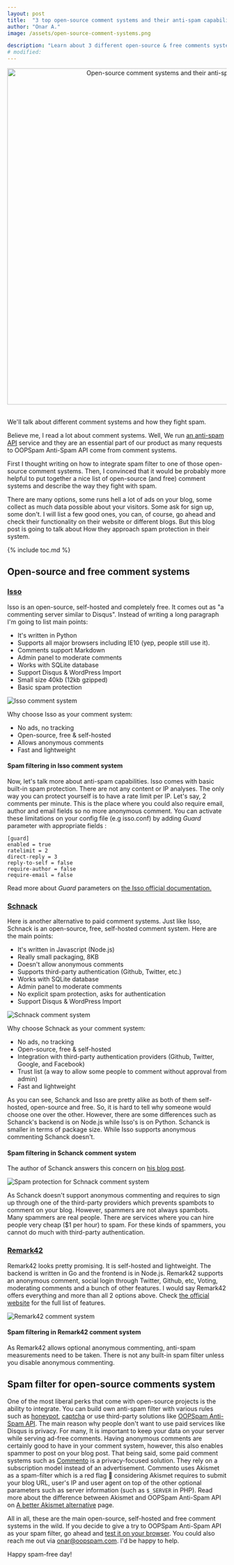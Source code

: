 ```yaml
---
layout: post
title:  "3 top open-source comment systems and their anti-spam capabilities"
author: "Onar A."
image: /assets/open-source-comment-systems.png

description: "Learn about 3 different open-source & free comments systems and how they protect from spam."
# modified: 
---
```

<center>
<a href="https://wordpress.org/plugins/oopspam-anti-spam/">
<img width="772" alt="Open-source comment systems and their anti-spam capabilities" src="/blog/assets/open-source-comment-systems.png">
</a>
</center>
<br/>

We'll talk about different comment systems and how they fight spam.	

Believe me, I read a lot about comment systems. Well, We run [an anti-spam API](https://www.oopspam.com) service and they are an essential part of our product as many requests to OOPSpam Anti-Spam API come from comment systems.

First I thought writing on how to integrate spam filter to one of those open-source comment systems. Then, I convinced that it would be probably more helpful to put together a nice list of open-source (and free) comment systems and describe the way they fight with spam.

There are many options, some runs hell a lot of ads on your blog, some collect as much data possible about your visitors. Some ask for sign up, some don't. I will list a few good ones, you can, of course, go ahead and check their functionality on their website or different blogs. But this blog post is going to talk about How they approach spam protection in their system.

{% include toc.md %}

## Open-source and free comment systems

### [Isso](https://posativ.org/isso/)

Isso is an open-source, self-hosted and completely free. It comes out as "a commenting server similar to Disqus". Instead of writing a long paragraph I'm going to list main points: 

- It's written in Python
- Supports all major browsers including IE10 (yep, people still use it).
- Comments support Markdown
- Admin panel to moderate comments
- Works with SQLite database
- Support Disqus & WordPress Import
- Small size 40kb (12kb gzipped)
- Basic spam protection

![Isso comment system](/blog/assets/posts/Isso_comment_system.png "Isso comment system")

Why choose Isso as your comment system:

- No ads, no tracking
- Open-source, free & self-hosted
- Allows anonymous comments
- Fast and lightweight

#### Spam filtering in Isso comment system

Now, let's talk more about anti-spam capabilities. Isso comes with basic built-in spam protection. There are not any content or IP analyses. The only way you can protect yourself is to have a rate limit per IP. Let's say, 2 comments per minute. This is the place where you could also require email, author and email fields so no more anonymous comment.
You can activate these limitations on your config file (e.g isso.conf) by adding *Guard* parameter with appropriate fields :

```config
[guard]
enabled = true
ratelimit = 2
direct-reply = 3
reply-to-self = false
require-author = false
require-email = false
```
Read more about *Guard* parameters on [the Isso official documentation.](https://posativ.org/isso/docs/configuration/server/#guard)

### [Schnack](https://schnack.cool/)

Here is another alternative to paid comment systems. Just like Isso, Schnack is an open-source, free, self-hosted comment system. Here are the main points:

- It's written in Javascript (Node.js)
- Really small packaging, 8KB
- Doesn't allow anonymous comments
- Supports third-party authentication (Github, Twitter, etc.)
- Works with SQLite database
- Admin panel to moderate comments
- No explicit spam protection, asks for authentication
- Support Disqus & WordPress Import

![Schnack comment system](/blog/assets/posts/schnack_comment_system.png "Schnack comment system")

Why choose Schnack as your comment system:

- No ads, no tracking
- Open-source, free & self-hosted
- Integration with third-party authentication providers (Github, Twitter, Google, and Facebook)
- Trust list (a way to allow some people to comment without approval from admin)
- Fast and lightweight

As you can see, Schanck and Isso are pretty alike as both of them self-hosted, open-source and free. So, it is hard to tell why someone would choose one over the other. However, there are some differences such as Schanck's backend is on Node.js while Isso's is on Python. Schanck is smaller in terms of package size. While Isso supports anonymous commenting Schanck doesn't.

#### Spam filtering in Schanck comment system

The author of Schanck answers this concern on [his blog post](https://vis4.net/blog/2017/10/hello-schnack/#how-schnack-is-protecting-against-spam).  

![Spam protection for Schnack comment system](/blog/assets/posts/schnack_anti_spam.png "Spam protection for Schnack comment system")

As Schanck doesn't support anonymous commenting and requires to sign up through one of the third-party providers which prevents spambots to comment on your blog. However, spammers are not always spambots. Many spammers are real people. There are services where you can hire people very cheap ($1 per hour) to spam. For these kinds of spammers, you cannot do much with third-party authentication. 

### [Remark42](https://remark42.com/)

Remark42 looks pretty promising. It is self-hosted and lightweight. The backend is written in Go and the frontend is in Node.js. 
Remark42 supports an anonymous comment, social login through Twitter, Github, etc, Voting, moderating comments and a bunch of other features. I would say Remark42 offers everything and more than all 2 options above.  Check [the official website](https://remark42.com/) for the full list of features.

![Remark42 comment system](/blog/assets/posts/remark42_comment_system.png "Remark42 comment system")

#### Spam filtering in Remark42 comment system

As Remark42 allows optional anonymous commenting, anti-spam measurements need to be taken. There is not any built-in spam filter unless you disable anonymous commenting.


## Spam filter for open-source comments system

One of the most liberal perks that come with open-source projects is the ability to integrate. You can build own anti-spam filter with various rules such as [honeypot](https://en.wikipedia.org/wiki/Honeypot_(computing)), [captcha](https://en.wikipedia.org/wiki/CAPTCHA) or use third-party solutions like [OOPSpam Anti-Spam API](https://oopspam.com).
The main reason why people don't want to use paid services like Disqus is privacy. For many, It is important to keep your data on your server while serving ad-free comments. Having anonymous comments are certainly good to have in your comment system, however, this also enables spammer to post on your blog post. 
That being said, some paid comment systems such as [Commento](https://commento.io/) is a privacy-focused solution. They rely on a subscription model instead of an advertisement. Commento uses Akismet as a spam-filter which is a red flag 🚩 considering Akismet requires to submit your blog URL, user's IP and user agent on top of the other optional parameters such as server information (such as ```$_SERVER``` in PHP). Read more about the difference between Akismet and OOPSpam Anti-Spam API on [A better Akismet alternative](https://www.oopspam.com/akismet-alternative.html) page.


All in all, these are the main open-source, self-hosted and free comment systems in the wild. 
If you decide to give a try to OOPSpam Anti-Spam API as your spam filter, go ahead and [test it on your browser](https://app.oopspam.com/Identity/Account/Login?ReturnUrl=%2F#test-with-your-data). You could also reach me out via onar@oopspam.com. I'd be happy to help.

Happy spam-free day!